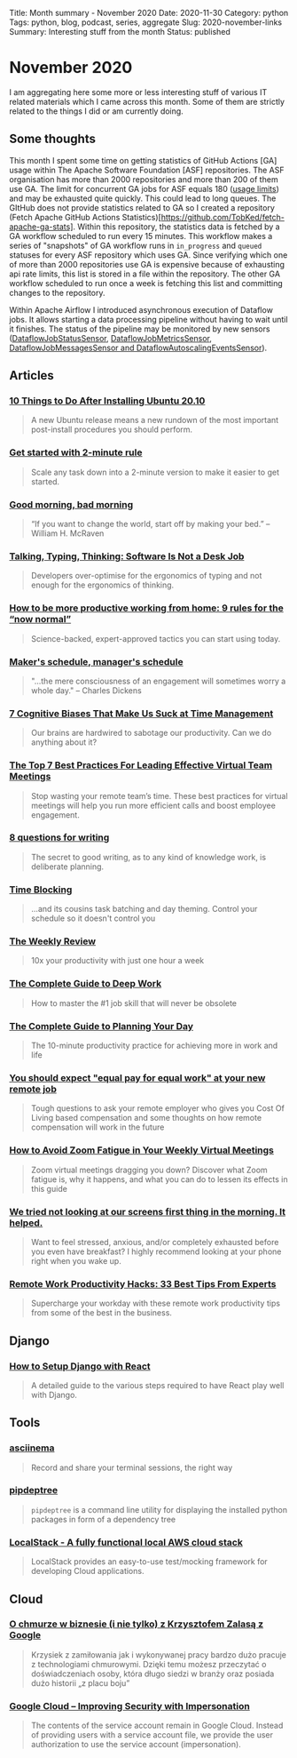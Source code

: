 Title: Month summary - November 2020
Date: 2020-11-30
Category: python
Tags: python, blog, podcast, series, aggregate
Slug: 2020-november-links
Summary: Interesting stuff from the month
Status: published


# November 2020

I am aggregating here some more or less interesting stuff of various IT related materials which I came across this month.
Some of them are strictly related to the things I did or am currently doing.


## Some thoughts

This month I spent some time on getting statistics of GitHub Actions [GA] usage within The Apache Software Foundation [ASF] repositories. 
The ASF organisation has more than 2000 repositories and more than 200 of them use GA. 
The limit for concurrent GA jobs for ASF equals 180 ([usage limits](https://docs.github.com/en/free-pro-team@latest/actions/reference/usage-limits-billing-and-administration#usage-limits)) and may be exhausted quite quickly. 
This could lead to long queues. 
The GItHub does not provide statistics related to GA so I created a repository (Fetch Apache GitHub Actions Statistics)[https://github.com/TobKed/fetch-apache-ga-stats]. 
Within this repository, the statistics data is fetched by a GA workflow scheduled to run every 15 minutes. 
This workflow makes a series of "snapshots" of GA workflow runs in `in_progress` and `queued` statuses for every ASF repository which uses GA. 
Since verifying which one of more than 2000 repositories use GA is expensive because of exhausting api rate limits, this list is stored in a file within the repository. 
The other GA workflow scheduled to run once a week is fetching this list and committing changes to the repository.

Within Apache Airflow I introduced asynchronous execution of Dataflow jobs. 
It allows starting a data processing pipeline without having to wait until it finishes. 
The status of the pipeline may be monitored by new sensors ([DataflowJobStatusSensor](https://github.com/apache/airflow/pull/11726), [DataflowJobMetricsSensor](https://github.com/apache/airflow/pull/12039), [DataflowJobMessagesSensor and DataflowAutoscalingEventsSensor](https://github.com/apache/airflow/pull/12249)).


## Articles

### [10 Things to Do After Installing Ubuntu 20.10](https://www.omgubuntu.co.uk/2020/10/things-to-do-after-installing-ubuntu-20-10-groovy-gorilla)

> A new Ubuntu release means a new rundown of the most important post-install procedures you should perform.

### [Get started with 2-minute rule](https://centrum-probalans.erecepcja24.pl/?action=myVisits)

> Scale any task down into a 2-minute version to make it easier to get started.

### [Good morning, bad morning](https://vasilishynkarenka.com/good-morning-bad-morning/)

> “If you want to change the world, start off by making your bed.” – William H. McRaven

### [Talking, Typing, Thinking: Software Is Not a Desk Job](https://daniel.fone.net.nz/blog/2020/10/21/talking-typing-thinking-software-is-not-a-desk-job/)

> Developers over-optimise for the ergonomics of typing and not enough for the ergonomics of thinking.

### [How to be more productive working from home: 9 rules for the “now normal”](https://www.atlassian.com/blog/productivity/more-productive-working-from-home)

> Science-backed, expert-approved tactics you can start using today.

### [Maker's schedule, manager's schedule](http://www.paulgraham.com/makersschedule.html)

> "...the mere consciousness of an engagement will sometimes worry a whole day."
> – Charles Dickens 

### [7 Cognitive Biases That Make Us Suck at Time Management](https://blog.doist.com/cognitive-biases-time-management/)

> Our brains are hardwired to sabotage our productivity. Can we do anything about it? 

### [The Top 7 Best Practices For Leading Effective Virtual Team Meetings](https://weworkremotely.com/the-top-7-best-practices-for-leading-effective-virtual-team-meetings)

> Stop wasting your remote team’s time. These best practices for virtual meetings will help you run more efficient calls and boost employee engagement. 

### [8 questions for writing](https://vasilishynkarenka.com/8questions/)

> The secret to good writing, as to any kind of knowledge work, is deliberate planning.

### [Time Blocking](https://todoist.com/productivity-methods/time-blocking)

> ...and its cousins task batching and day theming. Control your schedule so it doesn't control you

### [The Weekly Review](https://todoist.com/productivity-methods/weekly-review)

> 10x your productivity with just one hour a week

### [The Complete Guide to Deep Work](https://blog.doist.com/deep-work/)

> How to master the #1 job skill that will never be obsolete

### [The Complete Guide to Planning Your Day](https://blog.doist.com/how-to-plan-your-day/)

> The 10-minute productivity practice for achieving more in work and life

### [You should expect "equal pay for equal work" at your new remote job](https://www.nityesh.com/equal-pay-for-equal-work-at-a-remote-company/)

> Tough questions to ask your remote employer who gives you Cost Of Living based compensation and some thoughts on how remote compensation will work in the future

### [How to Avoid Zoom Fatigue in Your Weekly Virtual Meetings](https://weworkremotely.com/how-to-avoid-zoom-fatigue-in-your-weekly-virtual-meetings)

> Zoom virtual meetings dragging you down? Discover what Zoom fatigue is, why it happens, and what you can do to lessen its effects in this guide

### [We tried not looking at our screens first thing in the morning. It helped.](https://zapier.com/blog/no-screens-in-the-morning/)

> Want to feel stressed, anxious, and/or completely exhausted before you even have breakfast? I highly recommend looking at your phone right when you wake up.

### [Remote Work Productivity Hacks: 33 Best Tips From Experts](https://arc.dev/blog/remote-work-productivity-tips-ad27ns7c15)

> Supercharge your workday with these remote work productivity tips from some of the best in the business.

## Django

### [How to Setup Django with React](https://mattsegal.dev/django-react.html)

> A detailed guide to the various steps required to have React play well with Django.

## Tools

### [asciinema](https://asciinema.org/)

> Record and share your terminal sessions, the right way

### [pipdeptree](https://github.com/naiquevin/pipdeptree)

> `pipdeptree` is a command line utility for displaying the installed python packages in form of a dependency tree

### [LocalStack - A fully functional local AWS cloud stack](https://github.com/localstack/localstack)

> LocalStack provides an easy-to-use test/mocking framework for developing Cloud applications.

## Cloud

### [O chmurze w biznesie (i nie tylko) z Krzysztofem Zalasą z Google](https://oceandanych.pl/o-chmurze-w-biznesie-z-krzysztofem-zalasa/)

> Krzysiek z zamiłowania jak i wykonywanej pracy bardzo dużo pracuje z technologiami chmurowymi. Dzięki temu możesz przeczytać o doświadczeniach osoby, która długo siedzi w branży oraz posiada dużo historii „z placu boju”

### [Google Cloud – Improving Security with Impersonation](https://www.jhanley.com/google-cloud-improving-security-with-impersonation/)

>  The contents of the service account remain in Google Cloud. Instead of providing users with a service account file, we provide the user authorization to use the service account (impersonation). 
